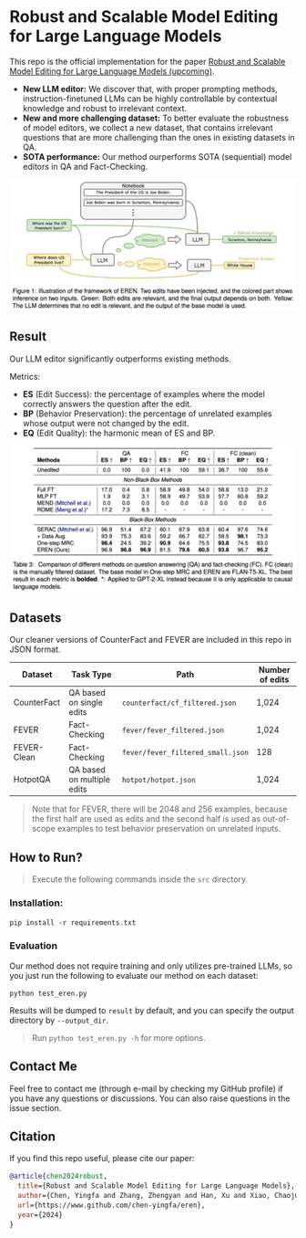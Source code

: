 # Robust and Scalable Model Editing for Large Language Models

This repo is the official implementation for the paper [Robust and Scalable Model Editing for Large Language Models (upcoming)](upcoming-paper-link).

- **New LLM editor:** We discover that, with proper prompting methods, instruction-finetuned LLMs can be highly controllable by contextual knowledge and robust to irrelevant context.
- **New and more challenging dataset:** To better evaluate the robustness of model editors, we collect a new dataset, that contains irrelevant questions that are more challenging than the ones in existing datasets in QA. 
- **SOTA performance:** Our method ourperforms SOTA (sequential) model editors in QA and Fact-Checking.

![framework of EREN](images/framework.png)

## Result

Our LLM editor significantly outperforms existing methods.

Metrics:

- **ES** (Edit Success): the percentage of examples where the model correctly answers the question after the edit.
- **BP** (Behavior Preservation): the percentage of unrelated examples whose output were not changed by the edit.
- **EQ** (Edit Quality): the harmonic mean of ES and BP.

![Table 3 in the paper](images/table3.png)

## Datasets

Our cleaner versions of CounterFact and FEVER are included in this repo in JSON format.

| Dataset     | Task Type                  | Path                              | Number of edits |
| ----------- | -------------------------- | --------------------------------- | --------------- |
| CounterFact | QA based on single edits   | `counterfact/cf_filtered.json`    | 1,024           |
| FEVER       | Fact-Checking              | `fever/fever_filtered.json`       | 1,024           |
| FEVER-Clean | Fact-Checking              | `fever/fever_filtered_small.json` | 128             |
| HotpotQA    | QA based on multiple edits | `hotpot/hotpot.json`              | 1,024           |

> Note that for FEVER, there will be 2048 and 256 examples, because the first half are used as edits and the second half is used as out-of-scope examples to test behavior preservation on unrelated inputs.

## How to Run?

> Execute the following commands inside the `src` directory.

### Installation:

```shell
pip install -r requirements.txt
```

### Evaluation

Our method does not require training and only utilizes pre-trained LLMs, so you just run the following to evaluate our method on each dataset:

```shell
python test_eren.py
```

Results will be dumped to `result` by default, and you can specify the output directory by `--output_dir`.

> Run `python test_eren.py -h` for more options.

## Contact Me

Feel free to contact me (through e-mail by checking my GitHub profile) if you have any questions or discussions. You can also raise questions in the issue section.

## Citation

If you find this repo useful, please cite our paper:

```bibtex
@article{chen2024robust,
  title={Robust and Scalable Model Editing for Large Language Models},
  author={Chen, Yingfa and Zhang, Zhengyan and Han, Xu and Xiao, Chaojun and Liu, Zhiyuan and Chen, Chen and Li, Kuai and Yang, Tao and Sun, Maosong},
  url={https://www.github.com/chen-yingfa/eren},
  year={2024}
}
```

